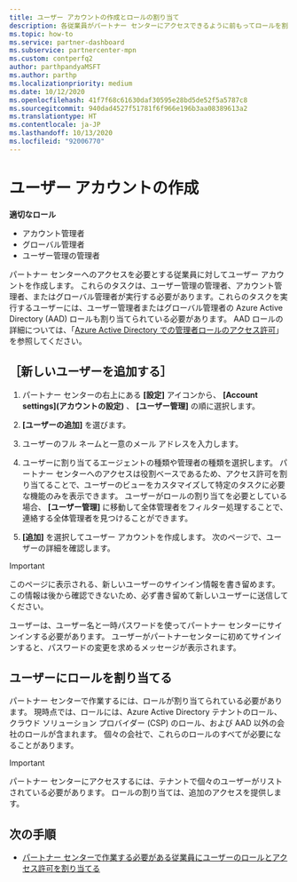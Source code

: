 ```yaml
---
title: ユーザー アカウントの作成とロールの割り当て
description: 各従業員がパートナー センターにアクセスできるように前もってロールを割り当てる必要があります。 ユーザー アカウントの作成、ロールの割り当て、およびアクセス許可の設定の方法について説明します。
ms.topic: how-to
ms.service: partner-dashboard
ms.subservice: partnercenter-mpn
ms.custom: contperfq2
author: parthpandyaMSFT
ms.author: parthp
ms.localizationpriority: medium
ms.date: 10/12/2020
ms.openlocfilehash: 41f7f68c61630daf30595e28bd5de52f5a5787c8
ms.sourcegitcommit: 940dad4527f51781f6f966e196b3aa08389613a2
ms.translationtype: HT
ms.contentlocale: ja-JP
ms.lasthandoff: 10/13/2020
ms.locfileid: "92006770"
---
```

# <a name="create-user-accounts"></a>ユーザー アカウントの作成  

**適切なロール**

- アカウント管理者
- グローバル管理者
- ユーザー管理の管理者

パートナー センターへのアクセスを必要とする従業員に対してユーザー アカウントを作成します。 これらのタスクは、ユーザー管理の管理者、アカウント管理者、またはグローバル管理者が実行する必要があります。これらのタスクを実行するユーザーには、ユーザー管理者またはグローバル管理者の Azure Active Directory (AAD) ロールも割り当てられている必要があります。 AAD ロールの詳細については、「[Azure Active Directory での管理者ロールのアクセス許可](/azure/active-directory/users-groups-roles/directory-assign-admin-roles)」を参照してください。

## <a name="add-a-new-user"></a>［新しいユーザーを追加する］

1. パートナー センターの右上にある **[設定]** アイコンから、 **[Account settings]\(アカウントの設定\)** 、 **[ユーザー管理]** の順に選択します。

2. **[ユーザーの追加]** を選びます。

3. ユーザーのフル ネームと一意のメール アドレスを入力します。

4. ユーザーに割り当てるエージェントの種類や管理者の種類を選択します。 パートナー センターへのアクセスは役割ベースであるため、アクセス許可を割り当てることで、ユーザーのビューをカスタマイズして特定のタスクに必要な機能のみを表示できます。  ユーザーがロールの割り当てを必要としている場合、 **[ユーザー管理]** に移動して全体管理者をフィルター処理することで、連絡する全体管理者を見つけることができます。

5. **[追加]** を選択してユーザー アカウントを作成します。 次のページで、ユーザーの詳細を確認します。

> [!IMPORTANT]  
> このページに表示される、新しいユーザーのサインイン情報を書き留めます。 この情報は後から確認できないため、必ず書き留めて新しいユーザーに送信してください。 

ユーザーは、ユーザー名と一時パスワードを使ってパートナー センターにサインインする必要があります。 ユーザーがパートナーセンターに初めてサインインすると、パスワードの変更を求めるメッセージが表示されます。

## <a name="assign-user-roles"></a>ユーザーにロールを割り当てる

パートナー センターで作業するには、ロールが割り当てられている必要があります。  現時点では、ロールには、Azure Active Directory テナントのロール、クラウド ソリューション プロバイダー (CSP) のロール、および AAD 以外の会社のロールが含まれます。 個々の会社で、これらのロールのすべてが必要になることがあります。

>[!Important]
>パートナー センターにアクセスするには、テナントで個々のユーザーがリストされている必要があります。 ロールの割り当ては、追加のアクセスを提供します。

## <a name="next-steps"></a>次の手順

- [パートナー センターで作業する必要がある従業員にユーザーのロールとアクセス許可を割り当てる](permissions-overview.md)
